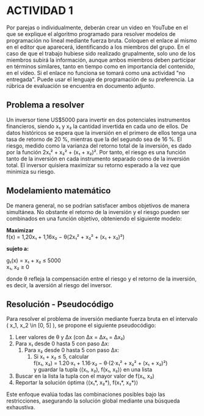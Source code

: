 
# ACTIVIDAD 1
Por parejas o individualmente, deberán crear un video en YouTube en el que se explique el algoritmo programado para resolver modelos de programación no lineal mediante fuerza bruta. Coloquen el enlace al mismo en el editor que aparecerá, identificando a los miembros del grupo. En el caso de que el trabajo hubiese sido realizado grupalmente, solo uno de los miembros subirá la información, aunque ambos miembros deben participar en términos similares, tanto en tiempo como en importancia del contenido, en el vídeo. Si el enlace no funciona se tomará como una actividad "no entregada". Puede usar el lenguaje de programación de su preferencia. La rúbrica de evaluación se encuentra en documento adjunto. 


## Problema a resolver

Un inversor tiene US$5000 para invertir en dos potenciales instrumentos financieros, siendo x₁ y x₂ la cantidad invertida en cada uno de ellos. De datos históricos se espera que la inversión en el primero de ellos tenga una tasa de retorno de 20 %, mientras que la del segundo sea de 16 %. El riesgo, medido como la varianza del retorno total de la inversión, es dado por la función 2x₁² + x₂² + (x₁ + x₂)². Por tanto, el riesgo es una función tanto de la inversión en cada instrumento separado como de la inversión total. El inversor quisiera maximizar su retorno esperado a la vez que minimiza su riesgo.





## Modelamiento matemático

De manera general, no se podrían satisfacer ambos objetivos de manera simultánea. No obstante el retorno de la inversión y el riesgo pueden ser combinados en una función objetivo, obteniendo el siguiente modelo:

**Maximizar**  
f(x) = 1,20x₁ + 1,16x₂ − θ(2x₁² + x₂² + (x₁ + x₂)²)

**sujeto a:**

g₁(x) = x₁ + x₂ ≤ 5000  
x₁, x₂ ≥ 0  

donde θ refleja la compensación entre el riesgo y el retorno de la inversión, es decir, la aversión al riesgo del inversor.

## Resolución - Pseudocódigo

Para resolver el problema de inversión mediante fuerza bruta en el intervalo \( x_1, x_2 \in [0, 5] \), se propone el siguiente pseudocódigo:

1. Leer valores de θ y Δx (con Δx = Δx₁ = Δx₂)
2. Para x₁ desde 0 hasta 5 con paso Δx:
   1. Para x₂ desde 0 hasta 5 con paso Δx:
      1. Si x₁ + x₂ ≤ 5, calcular  
         f(x₁, x₂) = 1.20·x₁ + 1.16·x₂ − θ·(2·x₁² + x₂² + (x₁ + x₂)²)  
         y guardar la tupla ⟨(x₁, x₂), f(x₁, x₂)⟩ en una lista
3. Buscar en la lista la tupla con el mayor valor de f(x₁, x₂)
4. Reportar la solución óptima ⟨(x₁*, x₂*), f(x₁*, x₂*)⟩


Este enfoque evalúa todas las combinaciones posibles bajo las restricciones, asegurando la solución global mediante una búsqueda exhaustiva.



